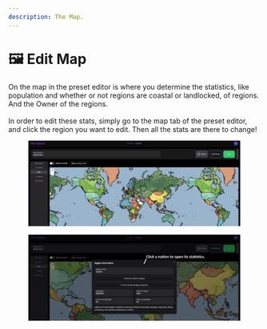 ```yaml
---
description: The Map.
---
```


# 🖼️ Edit Map

On the map in the preset editor is where you determine the statistics, like population and whether or not regions are coastal or landlocked, of regions. And the Owner of the regions.\
\
In order to edit these stats, simply go to the map tab of the preset editor, and click the region you want to edit. Then all the stats are there to change!

<figure><img src="../.gitbook/assets/S8PH.png" alt=""><figcaption></figcaption></figure>

<figure><img src="../.gitbook/assets/S81PH.png" alt=""><figcaption></figcaption></figure>
